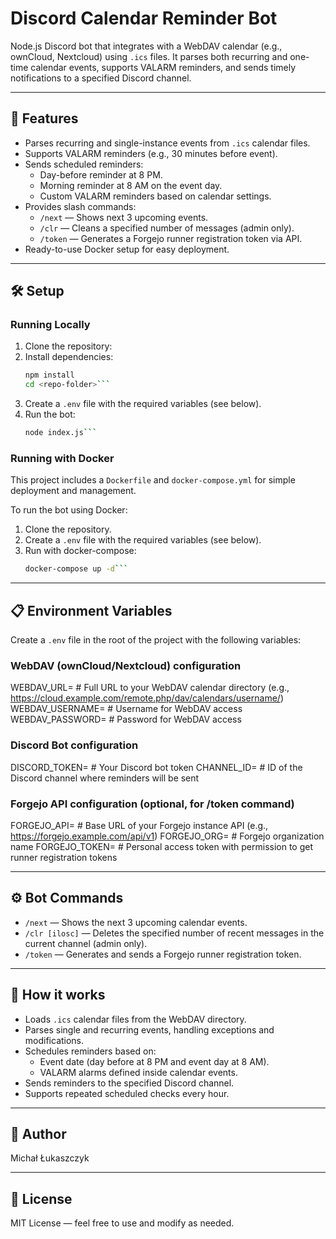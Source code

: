 # Discord Calendar Reminder Bot

Node.js Discord bot that integrates with a WebDAV calendar (e.g., ownCloud, Nextcloud) using `.ics` files. It parses both recurring and one-time calendar events, supports VALARM reminders, and sends timely notifications to a specified Discord channel.

---

## 🚀 Features

- Parses recurring and single-instance events from `.ics` calendar files.
- Supports VALARM reminders (e.g., 30 minutes before event).
- Sends scheduled reminders:
  - Day-before reminder at 8 PM.
  - Morning reminder at 8 AM on the event day.
  - Custom VALARM reminders based on calendar settings.
- Provides slash commands:
  - `/next` — Shows next 3 upcoming events.
  - `/clr` — Cleans a specified number of messages (admin only).
  - `/token` — Generates a Forgejo runner registration token via API.
- Ready-to-use Docker setup for easy deployment.

---

## 🛠️ Setup

### Running Locally

1. Clone the repository:
2. Install dependencies:
   ```bash
   npm install
   cd <repo-folder>```
3. Create a `.env` file with the required variables (see below).  
4. Run the bot:
   ```bash
   node index.js```

### Running with Docker

This project includes a `Dockerfile` and `docker-compose.yml` for simple deployment and management.

To run the bot using Docker:

1. Clone the repository.  
2. Create a `.env` file with the required variables (see below).  
3. Run with docker-compose:
   ```bash
   docker-compose up -d```

---


## 📋 Environment Variables

Create a `.env` file in the root of the project with the following variables:
   
### WebDAV (ownCloud/Nextcloud) configuration
WEBDAV_URL= # Full URL to your WebDAV calendar directory (e.g., https://cloud.example.com/remote.php/dav/calendars/username/)
WEBDAV_USERNAME= # Username for WebDAV access
WEBDAV_PASSWORD= # Password for WebDAV access

### Discord Bot configuration
DISCORD_TOKEN= # Your Discord bot token
CHANNEL_ID= # ID of the Discord channel where reminders will be sent

### Forgejo API configuration (optional, for /token command)
FORGEJO_API= # Base URL of your Forgejo instance API (e.g., https://forgejo.example.com/api/v1)
FORGEJO_ORG= # Forgejo organization name
FORGEJO_TOKEN= # Personal access token with permission to get runner registration tokens

---


## ⚙️ Bot Commands

- `/next` — Shows the next 3 upcoming calendar events.  
- `/clr [ilosc]` — Deletes the specified number of recent messages in the current channel (admin only).  
- `/token` — Generates and sends a Forgejo runner registration token.

---


## 🔄 How it works

- Loads `.ics` calendar files from the WebDAV directory.  
- Parses single and recurring events, handling exceptions and modifications.  
- Schedules reminders based on:  
  - Event date (day before at 8 PM and event day at 8 AM).  
  - VALARM alarms defined inside calendar events.  
- Sends reminders to the specified Discord channel.  
- Supports repeated scheduled checks every hour.

---

## 👤 Author

Michał Łukaszczyk

---

## 📜 License

MIT License — feel free to use and modify as needed.
